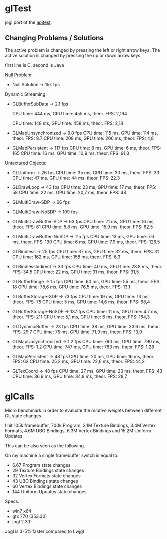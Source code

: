 # glTest

jogl port of the [apitest](https://github.com/nvMcJohn/apitest).

## Changing Problems / Solutions

The active problem is changed by pressing the left or right arrow keys.
The active solution is changed by pressing the up or down arrow keys.

first line is C, second is Java

Null Problem:

* Null Solution -> 15k fps

Dynamic Streaming:

* GLBufferSubData -> 2.1 fps

	CPU time: 444 ms, GPU time: 455 ms, theor. FPS: 2,194
	
	CPU time: 148 ms, GPU time: 458 ms, theor. FPS: 2,18
* GLMapUnsynchronized -> 9.0 fps
	CPU time: 115 ms, GPU time: 114 ms, theor. FPS: 8.7
	CPU time: 208 ms, GPU time: 206 ms, theor. FPS: 4,8
* GLMapPersistent -> 117 fps
	CPU time: 8 ms, GPU time: 6 ms, theor. FPS: 165
	CPU time: 16 ms, GPU time: 10,9 ms, theor. FPS: 91,3

Untextured Objects:

* GLUniform -> 26 fps
	CPU time: 35 ms, GPU time: 30 ms, theor. FPS: 33
	CPU time: 47 ms, GPU time: 44 ms, theor. FPS: 22.3
* GLDrawLoop -> 43 fps
	CPU time: 23 ms, GPU time: 17 ms, theor. FPS: 58
	CPU time: 22 ms, GPU time: 20,7 ms, theor. FPS: 48
* GLMultiDraw-SDP -> 66 fps

* GLMultiDraw-NoSDP -> 109 fps

* GLMultiDrawBuffer-SDP -> 63 fps
	CPU time: 21 ms, GPU time: 16 ms, theor. FPS: 61
	CPU time: 5.8 ms, GPU time: 15.9 ms, theor. FPS: 62.5
* GLMultiDrawBuffer-NoSDP -> 115 fps
	CPU time: 13 ms, GPU time: 7.6 ms, theor. FPS: 130
	CPU time: 6 ms, GPU time: 7.9 ms, theor. FPS: 126.5
* GLBindless -> 25 fps
	CPU time: 37 ms, GPU time: 32 ms, theor. FPS: 31
	CPU time: 162 ms, GPU time: 158 ms, theor. FPS: 6,3
* GLBindlessIndirect -> 33 fps
	CPU time: 40 ms, GPU time: 28.8 ms, theor. FPS: 34.5
	CPU time: 22 ms, GPU time: 31 ms, theor. FPS: 31,5
* GLBufferRange -> 15 fps
	CPU time: 60 ms, GPU time: 55 ms, theor. FPS: 18
	CPU time: 78,6 ms, GPU time: 76,5 ms, theor. FPS: 13,1
* GLBufferStorage-SDP -> 73 fps
	CPU time: 19 ms, GPU time: 13 ms, theor. FPS: 75
	CPU time: 5 ms, GPU time: 14,6 ms, theor. FPS: 68,4
* GLBufferStorage-NoSDP -> 137 fps
	CPU time: 11 ms, GPU time: 4.7 ms, theor. FPS: 211
	CPU time: 5,1 ms, GPU time: 6 ms, theor. FPS: 164,3
* GLDynamicBuffer -> 23 fps
	CPU time: 38 ms, GPU time: 33.6 ms, theor. FPS: 29.7
	CPU time: 75 ms, GPU time: 71,9 ms, theor. FPS: 13,9
* GLMapUnsynchronized -> 1.2 fps
	CPU time: 790 ms, GPU time: 790 ms, theor. FPS: 1.2
	CPU time: 747 ms, GPU time: 783 ms, theor. FPS: 1,28
* GLMapPersistent -> 48 fps
	CPU time: 20 ms, GPU time: 16 ms, theor. FPS: 62
	CPU time: 25,2 ms, GPU time: 22,6 ms, theor. FPS: 44,2
* GLTexCoord -> 48 fps
	CPU time: 27 ms, GPU time: 23 ms, theor. FPS: 43
	CPU time: 36,9 ms, GPU time: 34,8 ms, theor. FPS: 28,7

# glCalls

Micro benchmark in order to evaluate the *relative* weights between different GL state changes

I hit 105k framebuffer, 700k Program, 3.1M Texture Bindings, 3.4M Vertex Formats, 4.6M UBO Bindings, 6.3M Vertex Bindings and 15.2M Uniform Updates 

This can be also seen as the following.

On my machine a single framebuffer switch is equal to:

- 6.67 Program state changes
- 29 Texture Bindings state changes
- 32 Vertex Formats state changes
- 43 UBO Bindings state changes
- 60 Vertex Bindings state changes
- 144 Uniform Updates state changes

Specs:

- win7 x64
- gtx 770 (353.30)
- jogl 2.3.1


Jogl is 3-5% faster compared to Lwjgl
